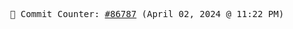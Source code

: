 <p align="center">
    <samp>
        📮 Commit Counter: <a href="https://github.com/Javascript-void0/Javascript-void0/commits/main">#86787</a> (April 02, 2024 @ 11:22 PM)
    </samp>
</p>